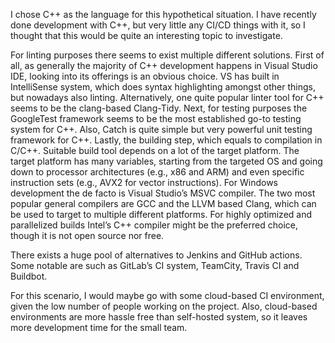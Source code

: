 I chose C++ as the language for this hypothetical situation. I have recently done development with C++, but very little any CI/CD things with it, so I thought that this would be quite an interesting topic to investigate.

For linting purposes there seems to exist multiple different solutions. First of all, as generally the majority of C++ development happens in Visual Studio IDE, looking into its offerings is an obvious choice. VS has built in IntelliSense system, which does syntax highlighting amongst other things, but nowadays also linting. Alternatively, one quite popular linter tool for C++ seems to be the clang-based Clang-Tidy. Next, for testing purposes the GoogleTest framework seems to be the most established go-to testing system for C++. Also, Catch is quite simple but very powerful unit testing framework for C++. Lastly, the building step, which equals to compilation in C/C++. Suitable build tool depends on a lot of the target platform. The target platform has many variables, starting from the targeted OS and going down to processor architectures (e.g., x86 and ARM) and even specific instruction sets (e.g., AVX2 for vector instructions). For Windows development the de facto is Visual Studio’s MSVC compiler. The two most popular general compilers are GCC and the LLVM based Clang, which can be used to target to multiple different platforms. For highly optimized and parallelized builds Intel’s C++ compiler might be the preferred choice, though it is not open source nor free.

There exists a huge pool of alternatives to Jenkins and GitHub actions. Some notable are such as GitLab’s CI system, TeamCity, Travis CI and Buildbot.

For this scenario, I would maybe go with some cloud-based CI environment, given the low number of people working on the project. Also, cloud-based environments are more hassle free than self-hosted system, so it leaves more development time for the small team.